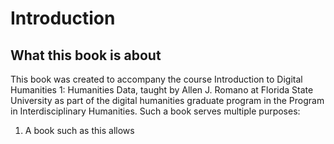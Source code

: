 # Introduction

## What this book is about
This book was created to accompany the course Introduction to Digital Humanities 1: Humanities Data, taught by Allen J. Romano at Florida State University as part of the digital humanities graduate program in the Program in Interdisciplinary Humanities. Such a book serves multiple purposes: 
1. A book such as this allows
